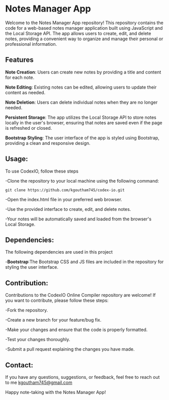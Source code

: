 # Notes Manager App
Welcome to the Notes Manager App repository! This repository contains the code for a web-based notes manager application built using JavaScript and the Local Storage API. The app allows users to create, edit, and delete notes, providing a convenient way to organize and manage their personal or professional information.

## Features
**Note Creation**: Users can create new notes by providing a title and content for each note.

**Note Editing**: Existing notes can be edited, allowing users to update their content as needed.

**Note Deletion**: Users can delete individual notes when they are no longer needed.

**Persistent Storage**: The app utilizes the Local Storage API to store notes locally in the user's browser, ensuring that notes are saved even if the page is refreshed or closed.

**Bootstrap Styling**: The user interface of the app is styled using Bootstrap, providing a clean and responsive design.


## Usage:
To use CodexIO, follow these steps

-Clone the repository to your local machine using the following command: 
```
git clone https://github.com/kgoutham745/codex-io.git
```

-Open the index.html file in your preferred web browser.

-Use the provided interface to create, edit, and delete notes.

-Your notes will be automatically saved and loaded from the browser's Local Storage.


## Dependencies:
The following dependencies are used in this project

-**Bootstrap**:The Bootstrap CSS and JS files are included in the repository for styling the user interface.


## Contribution:
Contributions to the CodexIO Online Compiler repository are welcome! If you want to contribute, please follow these steps:

-Fork the repository.

-Create a new branch for your feature/bug fix.

-Make your changes and ensure that the code is properly formatted.

-Test your changes thoroughly.

-Submit a pull request explaining the changes you have made.


## Contact:

If you have any questions, suggestions, or feedback, feel free to reach out to me kgoutham745@gmail.com

Happy note-taking with the Notes Manager App!
